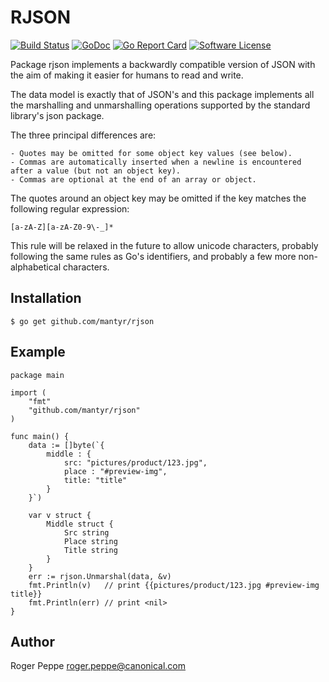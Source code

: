 # RJSON

[![Build Status](https://travis-ci.org/mantyr/rjson.svg?branch=master&v=2)][build_status]
[![GoDoc](https://godoc.org/github.com/mantyr/rjson?status.png)][godoc]
[![Go Report Card](https://goreportcard.com/badge/github.com/mantyr/rjson?v=4)][goreport]
[![Software License](https://img.shields.io/badge/license-BSD-brightgreen.svg)](LICENSE)

Package rjson implements a backwardly compatible version of JSON with the aim of making it easier for humans to read and write.

The data model is exactly that of JSON's and this package implements all the marshalling and unmarshalling operations supported by the standard library's json package.

The three principal differences are:

    - Quotes may be omitted for some object key values (see below).
    - Commas are automatically inserted when a newline is encountered after a value (but not an object key).
    - Commas are optional at the end of an array or object.

The quotes around an object key may be omitted if the key matches the following regular expression:

    [a-zA-Z][a-zA-Z0-9\-_]*

This rule will be relaxed in the future to allow unicode characters, probably following the same rules as Go's identifiers, and probably a few more non-alphabetical characters.


## Installation

    $ go get github.com/mantyr/rjson

## Example

    package main

    import (
        "fmt"
        "github.com/mantyr/rjson"
    )

    func main() {
        data := []byte(`{
            middle : {
                src: "pictures/product/123.jpg",
                place : "#preview-img",
                title: "title"
            }
        }`)

        var v struct {
            Middle struct {
                Src string
                Place string
                Title string
            }
        }
        err := rjson.Unmarshal(data, &v)
        fmt.Println(v)   // print {{pictures/product/123.jpg #preview-img title}}
        fmt.Println(err) // print <nil>
    }
## Author

Roger Peppe <roger.peppe@canonical.com>


[build_status]: https://travis-ci.org/mantyr/rjson
[godoc]:        http://godoc.org/github.com/mantyr/rjson
[goreport]:     https://goreportcard.com/report/github.com/mantyr/rjson
